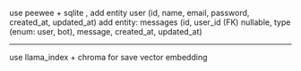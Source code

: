 use peewee + sqlite , 
    add entity user (id, name, email, password, created_at, updated_at)
    add entity: messages 
        (id, user_id (FK) nullable, type (enum: user, bot), 
         message, created_at, updated_at)


---

use llama_index + chroma for save vector embedding